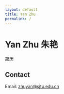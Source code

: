 ```yaml
---
layout: default
title: Yan Zhu
permalink: /
---
```


# Yan Zhu 朱艳

[简历](data/cv20160430.pdf)

## Contact

Email: <zhuyan@sjtu.edu.cn>
